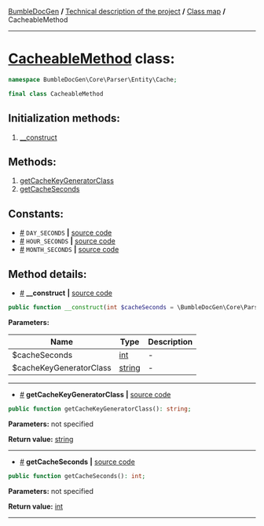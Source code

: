 <!-- {% raw %} -->
<embed> <a href="/docs/readme.md">BumbleDocGen</a> <b>/</b> <a href="/docs/tech/readme.md">Technical description of the project</a> <b>/</b> <a href="/docs/tech/map.md">Class map</a> <b>/</b> CacheableMethod<hr> </embed>

<h1>
    <a href="https://github.com/bumble-tech/bumble-doc-gen/blob/master/BumbleDocGen/Core/Parser/Entity/Cache/CacheableMethod.php#L11">CacheableMethod</a> class:
</h1>





```php
namespace BumbleDocGen\Core\Parser\Entity\Cache;

final class CacheableMethod
```








<h2>Initialization methods:</h2>

<ol>
<li>
    <a href="#m-construct">__construct</a>
    </li>
</ol>

<h2>Methods:</h2>

<ol>
<li>
    <a href="#mgetcachekeygeneratorclass">getCacheKeyGeneratorClass</a>
    </li>
<li>
    <a href="#mgetcacheseconds">getCacheSeconds</a>
    </li>
</ol>


<h2>Constants:</h2>
<ul>
            <li><a name="qday-seconds"
               href="#qday-seconds">#</a>
            <code>DAY_SECONDS</code>                   <b>|</b> <a href="/BumbleDocGen/Core/Parser/Entity/Cache/CacheableMethod.php#L15">source
                    code</a> </li>
            <li><a name="qhour-seconds"
               href="#qhour-seconds">#</a>
            <code>HOUR_SECONDS</code>                   <b>|</b> <a href="/BumbleDocGen/Core/Parser/Entity/Cache/CacheableMethod.php#L14">source
                    code</a> </li>
            <li><a name="qmonth-seconds"
               href="#qmonth-seconds">#</a>
            <code>MONTH_SECONDS</code>                   <b>|</b> <a href="/BumbleDocGen/Core/Parser/Entity/Cache/CacheableMethod.php#L16">source
                    code</a> </li>
    </ul>





<h2>Method details:</h2>

<div class='method_description-block'>

<ul>
<li><a name="m-construct" href="#m-construct">#</a>
 <b>__construct</b>
    <b>|</b> <a href="https://github.com/bumble-tech/bumble-doc-gen/blob/master/BumbleDocGen/Core/Parser/Entity/Cache/CacheableMethod.php#L18">source code</a></li>
</ul>

```php
public function __construct(int $cacheSeconds = \BumbleDocGen\Core\Parser\Entity\Cache\CacheableMethod::MONTH_SECONDS, string $cacheKeyGeneratorClass = \BumbleDocGen\Core\Parser\Entity\Cache\CacheKey\DefaultCacheKeyGenerator::class);
```



<b>Parameters:</b>

<table>
    <thead>
    <tr>
        <th>Name</th>
        <th>Type</th>
        <th>Description</th>
    </tr>
    </thead>
    <tbody>
            <tr>
            <td>$cacheSeconds</td>
            <td><a href='https://www.php.net/manual/en/language.types.integer.php'>int</a></td>
            <td>-</td>
        </tr>
            <tr>
            <td>$cacheKeyGeneratorClass</td>
            <td><a href='https://www.php.net/manual/en/language.types.string.php'>string</a></td>
            <td>-</td>
        </tr>
        </tbody>
</table>



</div>
<hr>
<div class='method_description-block'>

<ul>
<li><a name="mgetcachekeygeneratorclass" href="#mgetcachekeygeneratorclass">#</a>
 <b>getCacheKeyGeneratorClass</b>
    <b>|</b> <a href="https://github.com/bumble-tech/bumble-doc-gen/blob/master/BumbleDocGen/Core/Parser/Entity/Cache/CacheableMethod.php#L35">source code</a></li>
</ul>

```php
public function getCacheKeyGeneratorClass(): string;
```



<b>Parameters:</b> not specified

<b>Return value:</b> <a href='https://www.php.net/manual/en/language.types.string.php'>string</a>


</div>
<hr>
<div class='method_description-block'>

<ul>
<li><a name="mgetcacheseconds" href="#mgetcacheseconds">#</a>
 <b>getCacheSeconds</b>
    <b>|</b> <a href="https://github.com/bumble-tech/bumble-doc-gen/blob/master/BumbleDocGen/Core/Parser/Entity/Cache/CacheableMethod.php#L30">source code</a></li>
</ul>

```php
public function getCacheSeconds(): int;
```



<b>Parameters:</b> not specified

<b>Return value:</b> <a href='https://www.php.net/manual/en/language.types.integer.php'>int</a>


</div>
<hr>

<!-- {% endraw %} -->